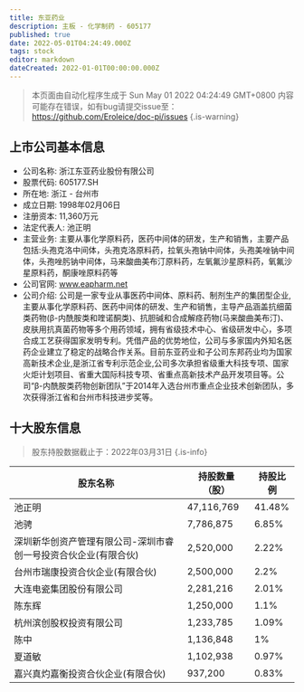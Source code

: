 ```yaml
---
title: 东亚药业
description: 主板 - 化学制药 - 605177
published: true
date: 2022-05-01T04:24:49.000Z
tags: stock
editor: markdown
dateCreated: 2022-01-01T00:00:00.000Z
---
```


> 本页面由自动化程序生成于 Sun May 01 2022 04:24:49 GMT+0800
> 内容可能存在错误，如有bug请提交issue至：https://github.com/Eroleice/doc-pi/issues
{.is-warning}

## 上市公司基本信息
- 公司名称: 浙江东亚药业股份有限公司
- 股票代码: 605177.SH
- 所在地: 浙江 - 台州市
- 成立日期: 1998年02月06日
- 注册资本: 11,360万元
- 法定代表人: 池正明
- 主营业务: 主要从事化学原料药，医药中间体的研发，生产和销售，主要产品包括:头孢克洛中间体，头孢克洛原料药，拉氧头孢钠中间体，头孢美唑钠中间体，头孢唑肟钠中间体，马来酸曲美布汀原料药，左氧氟沙星原料药，氧氟沙星原料药，酮康唑原料药等
- 公司官网: www.eapharm.net
- 公司介绍: 公司是一家专业从事医药中间体、原料药、制剂生产的集团型企业,主要从事化学原料药、医药中间体的研发、生产和销售，主导产品涵盖抗细菌类药物(β-内酰胺类和喹诺酮类)、抗胆碱和合成解痉药物(马来酸曲美布汀)、皮肤用抗真菌药物等多个用药领域，拥有省级技术中心、省级研发中心，多项合成工艺获得国家发明专利。凭借产品的优势地位，公司与多家国内外知名医药企业建立了稳定的战略合作关系。目前东亚药业和子公司东邦药业均为国家高新技术企业,是浙江省专利示范企业,公司多次承担省级重大科技专项、国家火炬计划项目、省重大国际科技专项、省重点高新技术产品开发项目等。公司“β-内酰胺类药物创新团队”于2014年入选台州市重点企业技术创新团队，多次获得浙江省和台州市科技进步奖等。


## 十大股东信息
> 股东持股数据截止于：2022年03月31日
{.is-info}

| 股东名称 | 持股数量（股） | 持股比例 |
| --- | --- | --- |
| 池正明 | 47,116,769 | 41.48% |
| 池骋 | 7,786,875 | 6.85% |
| 深圳新华创资产管理有限公司-深圳市睿创一号投资合伙企业(有限合伙) | 2,520,000 | 2.22% |
| 台州市瑞康投资合伙企业(有限合伙) | 2,500,000 | 2.2% |
| 大连电瓷集团股份有限公司 | 2,281,216 | 2.01% |
| 陈东辉 | 1,250,000 | 1.1% |
| 杭州滨创股权投资有限公司 | 1,233,785 | 1.09% |
| 陈中 | 1,136,848 | 1% |
| 夏道敏 | 1,102,938 | 0.97% |
| 嘉兴真灼嘉衡投资合伙企业(有限合伙) | 937,200 | 0.83% |




